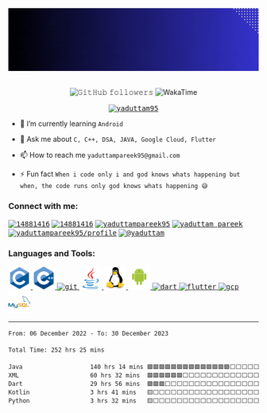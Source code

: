 <div align="center"> <img src="/header.gif" alt="yaduttam95" /> </div>
<br>
<p align="center"> <img alt="𝙶𝚒𝚝𝙷𝚞𝚋 𝚏𝚘𝚕𝚕𝚘𝚠𝚎𝚛𝚜" src="https://img.shields.io/github/followers/Yaduttam95?label=Followers&style=social"> <img alt="WakaTime" src="https://wakatime.com/badge/user/0b9a96bb-9797-462f-995c-51496524b4fc.svg"></p>
<!-- 
<a href="https://app.daily.dev/YoichiIsagi" target="_blank">
    <img
      width="320"
      align="right"
      src="https://api.daily.dev/devcards/31a52d600afd40079f0f38cf1dbaeecb.png?r=yxt"
    />
  </a> -->

<div align="center">
    <a href="https://github.com/ryo-ma/github-profile-trophy"><kbd><img src="https://github-profile-trophy.vercel.app/?username=yaduttam95&theme=onedark&row=10&column=5&margin-w=15&margin-h=15" alt="yaduttam95" /></kbd></a>
</div>
<!-- 
<div align="left"> -->
    
- 🌱 I’m currently learning ```Android```

- 💬 Ask me about ```C, C++, DSA, JAVA, Google Cloud, Flutter```

- 📫 How to reach me ```yaduttampareek95@gmail.com```

- ⚡ Fun fact ```When i code only i and god knows whats happening but when, the code runs only god knows whats happening 😅```
<!-- </div> -->

<h3 align="left">Connect with me:</h3>
<div align="left">
<a href="https://stackoverflow.com/users/14881416" target="blank"><kbd><img align="center" src="https://raw.githubusercontent.com/rahuldkjain/github-profile-readme-generator/master/src/images/icons/Social/stack-overflow.svg" alt="14881416" height="40" width="40" /></kbd></a>
<a href="https://www.linkedin.com/in/yaduttam-pareek-2142003f/" target="blank"><kbd><img align="center" src="https://cdn-icons-png.flaticon.com/512/174/174857.png" alt="14881416" height="40" width="40" /></kbd></a>
<a href="https://www.hackerrank.com/yaduttampareek95" target="blank"><kbd><img align="center" src="https://raw.githubusercontent.com/rahuldkjain/github-profile-readme-generator/master/src/images/icons/Social/hackerrank.svg" alt="yaduttampareek95" height="40" width="40" /></kbd></a>
<a href="https://www.leetcode.com/yaduttam_pareek" target="blank"><kbd><img align="center" src="https://raw.githubusercontent.com/rahuldkjain/github-profile-readme-generator/master/src/images/icons/Social/leet-code.svg" alt="yaduttam_pareek" height="40" width="40" /></kbd></a>
<a href="https://auth.geeksforgeeks.org/user/yaduttampareek95/profile" target="blank"><kbd><img align="center" src="https://raw.githubusercontent.com/rahuldkjain/github-profile-readme-generator/master/src/images/icons/Social/geeks-for-geeks.svg" alt="yaduttampareek95/profile" height="40" width="40" /></kbd></a>
<a href="https://www.hackerearth.com/@yaduttam" target="blank"><kbd><img align="center" src="https://raw.githubusercontent.com/rahuldkjain/github-profile-readme-generator/master/src/images/icons/Social/hackerearth.svg" alt="@yaduttam" height="40" width="40" /></kbd></a>
</div>

<h3 align="left">Languages and Tools:</h3>
<div align="left"> <a href="https://www.cprogramming.com/" target="_blank" rel="noreferrer"> <kbd><img src="https://raw.githubusercontent.com/devicons/devicon/master/icons/c/c-original.svg" alt="c" width="45" height="45"/></kbd> </a> <a href="https://www.w3schools.com/cpp/" target="_blank" rel="noreferrer"> <kbd><img src="https://raw.githubusercontent.com/devicons/devicon/master/icons/cplusplus/cplusplus-original.svg" alt="cplusplus" width="45" height="45"/></kbd> </a> <a href="https://git-scm.com/" target="_blank" rel="noreferrer"> <kbd><img src="https://www.vectorlogo.zone/logos/git-scm/git-scm-icon.svg" alt="git" width="45" height="45"/></kbd> </a> <a href="https://www.java.com" target="_blank" rel="noreferrer"> <kbd><img src="https://raw.githubusercontent.com/devicons/devicon/master/icons/java/java-original.svg" alt="java" width="45" height="45"/></kbd> </a> <a href="https://www.linux.org/" target="_blank" rel="noreferrer"> <kbd><img src="https://raw.githubusercontent.com/devicons/devicon/master/icons/linux/linux-original.svg" alt="linux" width="45" height="45"/></kbd> </a> <a href="https://developer.android.com" target="_blank" rel="noreferrer"> <kbd><img src="https://raw.githubusercontent.com/devicons/devicon/master/icons/android/android-original-wordmark.svg" alt="android" width="45" height="45"/></kbd> </a> <a href="https://dart.dev" target="_blank" rel="noreferrer"> <kbd><img src="https://www.vectorlogo.zone/logos/dartlang/dartlang-icon.svg" alt="dart" width="45" height="45"/></kbd> </a> <a href="https://flutter.dev" target="_blank" rel="noreferrer"> <kbd><img src="https://www.vectorlogo.zone/logos/flutterio/flutterio-icon.svg" alt="flutter" width="45" height="45"/></kbd> </a> <a href="https://cloud.google.com" target="_blank" rel="noreferrer"> <kbd><img src="https://www.vectorlogo.zone/logos/google_cloud/google_cloud-icon.svg" alt="gcp" width="45" height="45"/></kbd> </a>  <a href="https://www.mysql.com/" target="_blank" rel="noreferrer"> <kbd><img src="https://raw.githubusercontent.com/devicons/devicon/master/icons/mysql/mysql-original-wordmark.svg" alt="mysql" width="45" height="45"/></kbd> </a></div>

---

<!--START_SECTION:waka-->

```txt
From: 06 December 2022 - To: 30 December 2023

Total Time: 252 hrs 25 mins

Java                   140 hrs 14 mins 🟩🟩🟩🟩🟩🟩🟩🟩🟩🟩🟩🟩🟩🟩⬜⬜⬜⬜⬜⬜⬜⬜⬜⬜⬜   55.56 %
XML                    60 hrs 32 mins  🟩🟩🟩🟩🟩🟩⬜⬜⬜⬜⬜⬜⬜⬜⬜⬜⬜⬜⬜⬜⬜⬜⬜⬜⬜   23.98 %
Dart                   29 hrs 56 mins  🟩🟩🟩⬜⬜⬜⬜⬜⬜⬜⬜⬜⬜⬜⬜⬜⬜⬜⬜⬜⬜⬜⬜⬜⬜   11.86 %
Kotlin                 3 hrs 41 mins   🟨⬜⬜⬜⬜⬜⬜⬜⬜⬜⬜⬜⬜⬜⬜⬜⬜⬜⬜⬜⬜⬜⬜⬜⬜   01.46 %
Python                 3 hrs 32 mins   🟨⬜⬜⬜⬜⬜⬜⬜⬜⬜⬜⬜⬜⬜⬜⬜⬜⬜⬜⬜⬜⬜⬜⬜⬜   01.40 %
```

<!--END_SECTION:waka-->

<!-- <table>
   <tr>
      <td><img src="https://github-readme-stats.vercel.app/api?username=Yaduttam95&include_all_commits=true&count_private=true&show_icons=true&line_height=24&title_color=1363DF&icon_color=47B5FF&text_color=DFF6FF&bg_color=0,000000,130F40" alt="Yaduttam Pareek" />
         <td><img align="center" src="https://github-readme-streak-stats.herokuapp.com/?user=yaduttam95&theme=dark&line_height=23" alt="yaduttam95" /></td>
   </tr>
</table>
<img src="https://wakatime.com/share/@yaduttam95/7648dc2c-45a0-4b76-8635-be448eba2e37.svg" width="100%">
<p><kbd><img src="https://github-readme-activity-graph.cyclic.app/graph?username=Yaduttam95&theme=react-dark"></kbd></p> -->
